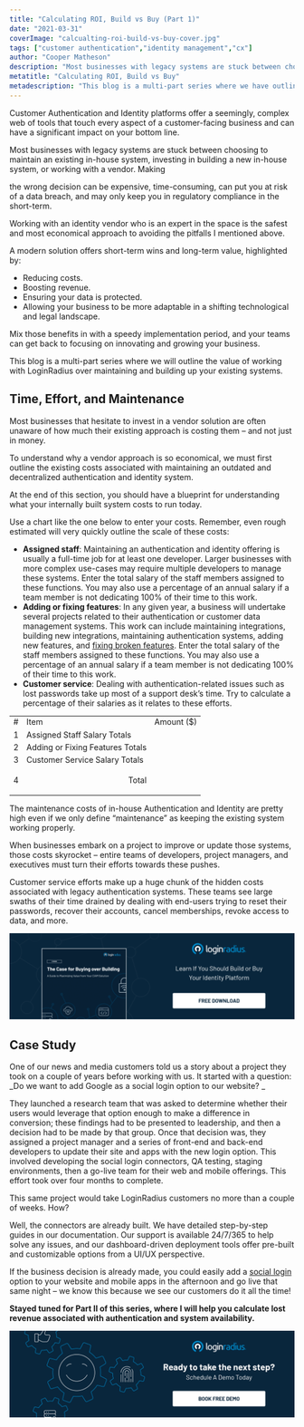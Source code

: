 ```yaml
---
title: "Calculating ROI, Build vs Buy (Part 1)"
date: "2021-03-31"
coverImage: "calcualting-roi-build-vs-buy-cover.jpg"
tags: ["customer authentication","identity management","cx"]
author: "Cooper Matheson"
description: "Most businesses with legacy systems are stuck between choosing to maintain an existing in-house system, investing in building a new in-house system, or working with a vendor. Making the wrong decision can be expensive. This blog is a multi-part series where we have outlined the value of working with LoginRadius over maintaining and building up your existing systems."
metatitle: "Calculating ROI, Build vs Buy"
metadescription: "This blog is a multi-part series where we have outlined the value of working with LoginRadius over maintaining and building up your existing systems."
---
```


Customer Authentication and Identity platforms offer a seemingly, complex web of tools that touch every aspect of a customer-facing business and can have a significant impact on your bottom line. 

Most businesses with legacy systems are stuck between choosing to maintain an existing in-house system, investing in building a new in-house system, or working with a vendor. Making 

the wrong decision can be expensive, time-consuming, can put you at risk of a data breach, and may only keep you in regulatory compliance in the short-term. 

Working with an identity vendor who is an expert in the space is the safest and most economical approach to avoiding the pitfalls I mentioned above. 

A modern solution offers short-term wins and long-term value, highlighted by:

*   Reducing costs.
*   Boosting revenue.
*   Ensuring your data is protected.
*   Allowing your business to be more adaptable in a shifting technological and legal landscape. 

Mix those benefits in with a speedy implementation period, and your teams can get back to focusing on innovating and growing your business. 

This blog is a multi-part series where we will outline the value of working with LoginRadius over maintaining and building up your existing systems.

## Time, Effort, and Maintenance

Most businesses that hesitate to invest in a vendor solution are often unaware of how much their existing approach is costing them – and not just in money. 

To understand why a vendor approach is so economical, we must first outline the existing costs associated with maintaining an outdated and decentralized authentication and identity system.

At the end of this section, you should have a blueprint for understanding what your internally built system costs to run today. 

Use a chart like the one below to enter your costs. Remember, even rough estimated will very quickly outline the scale of these costs:

*   **Assigned staff**: Maintaining an authentication and identity offering is usually a full-time job for at least one developer. Larger businesses with more complex use-cases may require multiple developers to manage these systems. Enter the total salary of the staff members assigned to these functions. You may also use a percentage of an annual salary if a team member is not dedicating 100% of their time to this work. 
*   **Adding or fixing features**: In any given year, a business will undertake several projects related to their authentication or customer data management systems. This work can include maintaining integrations, building new integrations, maintaining authentication systems, adding new features, and [fixing broken features](https://www.loginradius.com/resource/fixing-broken-authentication-with-adaptive-mfa/). Enter the total salary of the staff members assigned to these functions. You may also use a percentage of an annual salary if a team member is not dedicating 100% of their time to this work.
*   **Customer service**: Dealing with authentication-related issues such as lost passwords take up most of a support desk’s time. Try to calculate a percentage of their salaries as it relates to these efforts.

<table>
  <tr>
   <td>
#
   </td>
   <td>Item
   </td>
   <td>Amount ($)
   </td>
  </tr>
  <tr>
   <td>1
   </td>
   <td>Assigned Staff Salary Totals
   </td>
   <td>
   </td>
  </tr>
  <tr>
   <td>2
   </td>
   <td>Adding or Fixing Features Totals
   </td>
   <td>
   </td>
  </tr>
  <tr>
   <td>3
   </td>
   <td>Customer Service Salary Totals
   </td>
   <td>
   </td>
  </tr>
  <tr>
   <td>4
   </td>
   <td><p style="text-align: right">
Total</p>

   </td>
   <td>
   </td>
  </tr>
</table>


The maintenance costs of in-house Authentication and Identity are pretty high even if we only define “maintenance” as keeping the existing system working properly. 

When businesses embark on a project to improve or update those systems, those costs skyrocket – entire teams of developers, project managers, and executives must turn their efforts towards these pushes. 

Customer service efforts make up a huge chunk of the hidden costs associated with legacy authentication systems. These teams see large swaths of their time drained by dealing with end-users trying to reset their passwords, recover their accounts, cancel memberships, revoke access to data, and more.

[![](The-Case-for-Buying-over-Building-1.png)](https://www.loginradius.com/resource/the-case-for-buying-over-building/)


## Case Study

One of our news and media customers told us a story about a project they took on a couple of years before working with us. It started with a question: _Do we want to add Google as a social login option to our website? _

They launched a research team that was asked to determine whether their users would leverage that option enough to make a difference in conversion; these findings had to be presented to leadership, and then a decision had to be made by that group. Once that decision was, they assigned a project manager and a series of front-end and back-end developers to update their site and apps with the new login option. This involved developing the social login connectors, QA testing, staging environments, then a go-live team for their web and mobile offerings. This effort took over four months to complete. 

This same project would take LoginRadius customers no more than a couple of weeks. How?

Well, the connectors are already built. We have detailed step-by-step guides in our documentation. Our support is available 24/7/365 to help solve any issues, and our dashboard-driven deployment tools offer pre-built and customizable options from a UI/UX perspective. 

If the business decision is already made, you could easily add a [social login](https://www.loginradius.com/blog/identity/2021/02/social-login-infographic/) option to your website and mobile apps in the afternoon and go live that same night – we know this because we see our customers do it all the time!

**Stayed tuned for Part II of this series, where I will help you calculate lost revenue associated with authentication and system availability.**

[![](../../assets/book-a-demo-loginradius.png)](https://www.loginradius.com/book-a-demo/)